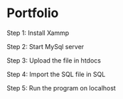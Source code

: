 # Portfolio
  
  Step 1: Install Xammp
  
  Step 2: Start MySql server
  
  Step 3: Upload the file in htdocs
  
  Step 4: Import the SQL file in SQL
  
  Step 5: Run the program on localhost

